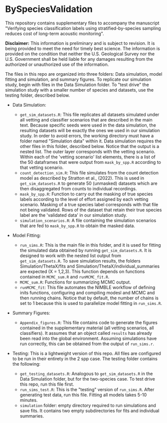 # BySpeciesValidation

This repository contains supplementary files to accompany the manuscript "Verifying species classification labels using stratified-by-species sampling reduces cost of long-term acoustic monitoring". 

**Disclaimer:**  This information is preliminary and is subject to revision. It is being provided to meet the need for timely best science.
The information is provided on the condition that neither the U.S. Geological Survey nor the U.S. Government shall be
held liable for any damages resulting from the authorized or unauthorized use of the information.

The files in this repo are organized into three folders: Data simulation, model fitting and simulation, and summary figures. To replicate our simulation study, begin with files in the Data Simulation folder. To "test drive" the simulation study with a smaller number of species and datasets, use the testing folder, described below. 

- Data Simulation: 
  - `get_sim_datasets.R`: This file replicates all datasets simulated under all vetting and classifier scenarios that are described in the main text. Because specific seeds were used in the data simulation, the resulting datasets will be exactly the ones we used in our simulation study. In order to avoid errors, the working directory must have a folder named "Simulation data" within it. Data simulation requires the other files in this folder, described below. Notice that the output is a nested list. The outer layer corresponds with the vetting scenario. Within each of the 'vetting scenario' list elements, there is a list of the 50  dataframes that were output from `mask_by_spp.R` according to that vetting scenario. 
  - `count_detection_sim.R`: This file simulates from the count detection model as described by Stratton et al., (2022). This is used in `get_sim_datasets.R` to generate 50 (unmasked) datasets which are then disaggregated from counts to individual recordings. 
  - `mask_by_spp.R`: Function to carry out the masking of true species labels according to the level of effort assigned by each vetting scenario. Masking of a true species label corresponds with that file not being validated. Rows of the dataset that retain their true species label are the 'validated data' in our simulation study.
  - `simulation_scenarios.R`: A file containing the simulation scenarios that are fed to `mask_by_spp.R` to obtain the masked data. 
  
- Model Fitting: 
  - `run_sims.R`: This is the main file in this folder, and it is used for fitting the simulated data obtained by running `get_sim_datasets.R`. It is designed to work with the nested list output from `get_sim_datasets.R`. To save simulation results, the folders Simulation/ThetaX/fits and Simulation/ThetaX/individual_summaries are expected (X = 1,2,3). This function depends on functions contained in `MCMC_sum.R` and `runMCMC_fit.R`. 
  - `MCMC_sum.R`: Functions for summarizing MCMC output. 
  - `runMCMC_fit`: This file automates the NIMBLE workflow of defining inits functions, configuring and compiling modesl and MCMC and then running chains. Notice that by default, the number of chains is set to 1 because this is used to parallelize model fitting in `run_sims.R`. 
  
- Summary Figures: 
  - `Appendix_figures.R`: This file contains code to generate the figures contained in the supplementary material (all vetting scenarios, all classifiers). It assumes that an object called `results` has already been read into the global environment. Assuming simulations have run correctly, this can be obtained from the output of `run_sims.r`. 
  
- Testing: This is a lightweight version of this repo. All files are configured to be run in their entirety in the 2 spp case. The testing folder contains the following: 
  - `get_testing_datasets.R`: Analogous to `get_sim_datasets.R` in the Data Simulation folder, but for the two-species case. To test drive this repo, run this file first. 
  - `run_sims_test.R`: This is the "testing" version of `run_sims.R`. After generating test data, run this file. Fitting all models takes 5-10 minutes.
  - `simulation` folder: empty directory required to run simulations and save fits. It contains two empty subdirectories for fits and individual summaries. 
